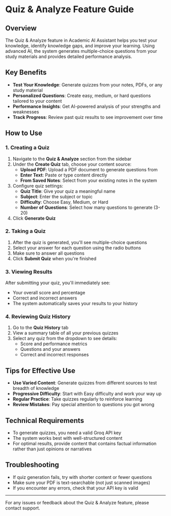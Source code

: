 # Quiz & Analyze Feature Guide

## Overview

The Quiz & Analyze feature in Academic AI Assistant helps you test your knowledge, identify knowledge gaps, and improve your learning. Using advanced AI, the system generates multiple-choice questions from your study materials and provides detailed performance analysis.

## Key Benefits

- **Test Your Knowledge**: Generate quizzes from your notes, PDFs, or any study material
- **Personalized Questions**: Create easy, medium, or hard questions tailored to your content
- **Performance Insights**: Get AI-powered analysis of your strengths and weaknesses
- **Track Progress**: Review past quiz results to see improvement over time

## How to Use

### 1. Creating a Quiz

1. Navigate to the **Quiz & Analyze** section from the sidebar
2. Under the **Create Quiz** tab, choose your content source:
   - **Upload PDF**: Upload a PDF document to generate questions from
   - **Enter Text**: Paste or type content directly
   - **From Saved Notes**: Select from your existing notes in the system
3. Configure quiz settings:
   - **Quiz Title**: Give your quiz a meaningful name
   - **Subject**: Enter the subject or topic
   - **Difficulty**: Choose Easy, Medium, or Hard
   - **Number of Questions**: Select how many questions to generate (3-20)
4. Click **Generate Quiz**

### 2. Taking a Quiz

1. After the quiz is generated, you'll see multiple-choice questions
2. Select your answer for each question using the radio buttons
3. Make sure to answer all questions
4. Click **Submit Quiz** when you're finished

### 3. Viewing Results

After submitting your quiz, you'll immediately see:
- Your overall score and percentage
- Correct and incorrect answers
- The system automatically saves your results to your history

### 4. Reviewing Quiz History

1. Go to the **Quiz History** tab
2. View a summary table of all your previous quizzes
3. Select any quiz from the dropdown to see details:
   - Score and performance metrics
   - Questions and your answers
   - Correct and incorrect responses

## Tips for Effective Use

- **Use Varied Content**: Generate quizzes from different sources to test breadth of knowledge
- **Progressive Difficulty**: Start with Easy difficulty and work your way up
- **Regular Practice**: Take quizzes regularly to reinforce learning
- **Review Mistakes**: Pay special attention to questions you got wrong

## Technical Requirements

- To generate quizzes, you need a valid Groq API key
- The system works best with well-structured content
- For optimal results, provide content that contains factual information rather than just opinions or narratives

## Troubleshooting

- If quiz generation fails, try with shorter content or fewer questions
- Make sure your PDF is text-searchable (not just scanned images)
- If you encounter any errors, check that your API key is valid

---

For any issues or feedback about the Quiz & Analyze feature, please contact support. 